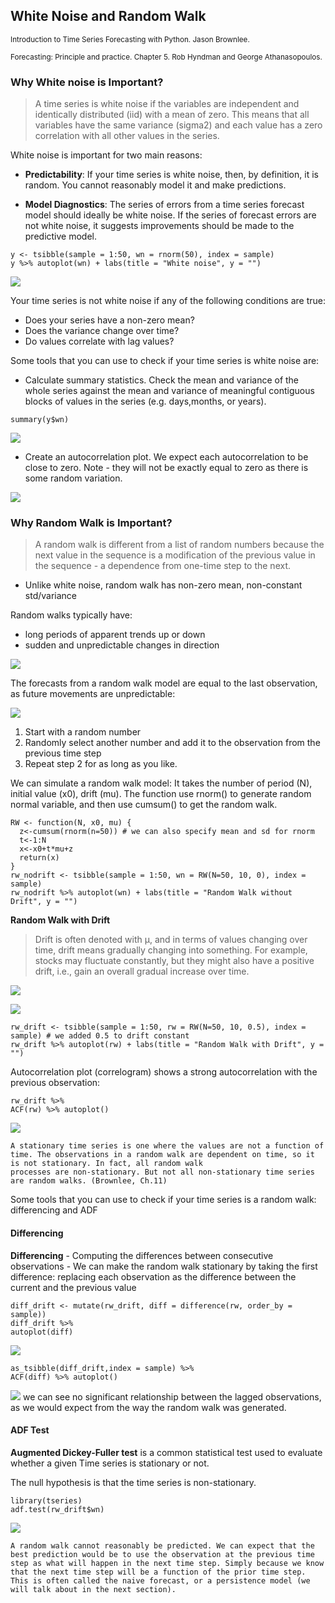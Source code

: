 ## White Noise and Random Walk

<small>Introduction to Time Series Forecasting with Python. Jason Brownlee.</small>

<small>Forecasting: Principle and practice. Chapter 5. Rob Hyndman and George Athanasopoulos. </small>

### Why White noise is Important?



> A time series is white noise if the variables are independent
and identically distributed (iid) with a mean of zero. This means that all variables have the same variance (sigma2) and each value has a zero correlation with all other values in the series.


White noise is important for two main reasons:

- **Predictability**: If your time series is white noise, then, by definition, it is random. You cannot reasonably model it and make predictions.

- **Model Diagnostics**: The series of errors from a time series forecast model should ideally be white noise. If the series of forecast errors are not white noise, it suggests improvements should be made to the predictive model.

```
y <- tsibble(sample = 1:50, wn = rnorm(50), index = sample)
y %>% autoplot(wn) + labs(title = "White noise", y = "")
```
![](_static/for3.png)

Your time series is not white noise if any of the following conditions are true:

- Does your series have a non-zero mean?
- Does the variance change over time?
- Do values correlate with lag values?

Some tools that you can use to check if your time series is white noise are:

- Calculate summary statistics. Check the mean and variance of the whole series against the mean and variance of meaningful contiguous blocks of values in the series (e.g. days,months, or years).

```
summary(y$wn)
```

![](_static/for2.png)

- Create an autocorrelation plot. We expect each autocorrelation to be close to zero. Note - they will not be exactly equal to zero as there is some random variation. 

![](_static/for1.png)


### Why Random Walk is Important?

> A random walk is different from a list of random numbers because the next value in the sequence is a modification of the previous value in the sequence - a dependence from one-time step to the next.

- Unlike white noise, random walk has non-zero mean, non-constant std/variance

Random walks typically have:

- long periods of apparent trends up or down
- sudden and unpredictable changes in direction

![](_static/for4.png)



The forecasts from a random walk model are equal to the last observation, as future movements are unpredictable:

![](_static/for5.png)

1. Start with a random number
2. Randomly select another number and add it to the observation from the previous time step
3. Repeat step 2 for as long as you like.

We can simulate a random walk  model: It takes the number of period (N), initial value (x0), drift (mu). The function use rnorm() to generate random normal variable, and then use cumsum() to get the random walk.

```
RW <- function(N, x0, mu) {
  z<-cumsum(rnorm(n=50)) # we can also specify mean and sd for rnorm
  t<-1:N
  x<-x0+t*mu+z
  return(x)
}
rw_nodrift <- tsibble(sample = 1:50, wn = RW(N=50, 10, 0), index = sample)
rw_nodrift %>% autoplot(wn) + labs(title = "Random Walk without Drift", y = "")
```

**Random Walk with Drift**

> Drift is often denoted with μ, and in terms of values changing over time, drift means gradually changing into something. For example, stocks may fluctuate constantly, but they might also have a positive drift, i.e., gain an overall gradual increase over time.

![](_static/for6.png)

![](_static/for7.png)

```
rw_drift <- tsibble(sample = 1:50, rw = RW(N=50, 10, 0.5), index = sample) # we added 0.5 to drift constant
rw_drift %>% autoplot(rw) + labs(title = "Random Walk with Drift", y = "")
```

Autocorrelation plot (correlogram) shows a strong autocorrelation with the previous observation:
```
rw_drift %>%
ACF(rw) %>% autoplot()
```

![](_static/for8.png)

```{note}
A stationary time series is one where the values are not a function of time. The observations in a random walk are dependent on time, so it is not stationary. In fact, all random walk
processes are non-stationary. But not all non-stationary time series are random walks. (Brownlee, Ch.11)
```

Some tools that you can use to check if your time series is a random walk: differencing and ADF

#### Differencing

**Differencing** - Computing the differences between consecutive observations
    - We can make the random walk stationary by taking the first difference: replacing each observation as the difference between the current and the previous value

```
diff_drift <- mutate(rw_drift, diff = difference(rw, order_by = sample))
diff_drift %>% 
autoplot(diff)
```

![](_static/for9.png)

```
as_tsibble(diff_drift,index = sample) %>%
ACF(diff) %>% autoplot()
```

![](_static/for10.png)
we can see no significant relationship between the lagged observations, as we would expect from the way the random walk was generated.

#### ADF Test

**Augmented Dickey-Fuller test** is a common statistical test used to evaluate whether a given Time series is stationary or not.

The null hypothesis  is that the time series is non-stationary.

```
library(tseries)
adf.test(rw_drift$wn)
```
![](_static/for11.png)

```{note}
A random walk cannot reasonably be predicted. We can expect that the best prediction would be to use the observation at the previous time step as what will happen in the next time step. Simply because we know that the next time step will be a function of the prior time step. This is often called the naive forecast, or a persistence model (we will talk about in the next section).
```

